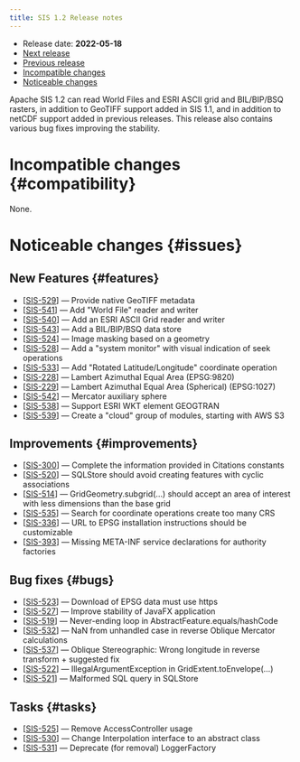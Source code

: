 ```yaml
---
title: SIS 1.2 Release notes
---
```


* Release date: **2022-05-18**
* [Next release](1.3.html)
* [Previous release](1.1.html)
* [Incompatible changes](#compatibility)
* [Noticeable changes](#issues)

Apache SIS 1.2 can read World Files and ESRI ASCII grid and BIL/BIP/BSQ rasters,
in addition to GeoTIFF support added in SIS 1.1,
and in addition to netCDF support added in previous releases.
This release also contains various bug fixes improving the stability.

# Incompatible changes    {#compatibility}

None.

# Noticeable changes    {#issues}

## New Features    {#features}
* [[SIS-529](https://issues.apache.org/jira/browse/SIS-529)] — Provide native GeoTIFF metadata
* [[SIS-541](https://issues.apache.org/jira/browse/SIS-541)] — Add "World File" reader and writer
* [[SIS-540](https://issues.apache.org/jira/browse/SIS-540)] — Add an ESRI ASCII Grid reader and writer
* [[SIS-543](https://issues.apache.org/jira/browse/SIS-543)] — Add a BIL/BIP/BSQ data store
* [[SIS-524](https://issues.apache.org/jira/browse/SIS-524)] — Image masking based on a geometry
* [[SIS-528](https://issues.apache.org/jira/browse/SIS-528)] — Add a "system monitor" with visual indication of seek operations
* [[SIS-533](https://issues.apache.org/jira/browse/SIS-533)] — Add "Rotated Latitude/Longitude" coordinate operation
* [[SIS-228](https://issues.apache.org/jira/browse/SIS-228)] — Lambert Azimuthal Equal Area (EPSG:9820)
* [[SIS-229](https://issues.apache.org/jira/browse/SIS-229)] — Lambert Azimuthal Equal Area (Spherical) (EPSG:1027)
* [[SIS-542](https://issues.apache.org/jira/browse/SIS-542)] — Mercator auxiliary sphere
* [[SIS-538](https://issues.apache.org/jira/browse/SIS-538)] — Support ESRI WKT element GEOGTRAN
* [[SIS-539](https://issues.apache.org/jira/browse/SIS-539)] — Create a "cloud" group of modules, starting with AWS S3

## Improvements    {#improvements}
* [[SIS-300](https://issues.apache.org/jira/browse/SIS-300)] — Complete the information provided in Citations constants
* [[SIS-520](https://issues.apache.org/jira/browse/SIS-520)] — SQLStore should avoid creating features with cyclic associations
* [[SIS-514](https://issues.apache.org/jira/browse/SIS-514)] — GridGeometry.subgrid(…) should accept an area of interest with less dimensions than the base grid
* [[SIS-535](https://issues.apache.org/jira/browse/SIS-535)] — Search for coordinate operations create too many CRS
* [[SIS-336](https://issues.apache.org/jira/browse/SIS-336)] — URL to EPSG installation instructions should be customizable
* [[SIS-393](https://issues.apache.org/jira/browse/SIS-393)] — Missing META-INF service declarations for authority factories

## Bug fixes    {#bugs}
* [[SIS-523](https://issues.apache.org/jira/browse/SIS-523)] — Download of EPSG data must use https
* [[SIS-527](https://issues.apache.org/jira/browse/SIS-527)] — Improve stability of JavaFX application
* [[SIS-519](https://issues.apache.org/jira/browse/SIS-519)] — Never-ending loop in AbstractFeature.equals/hashCode
* [[SIS-532](https://issues.apache.org/jira/browse/SIS-532)] — NaN from unhandled case in reverse Oblique Mercator calculations
* [[SIS-537](https://issues.apache.org/jira/browse/SIS-537)] — Oblique Stereographic: Wrong longitude in reverse transform + suggested fix
* [[SIS-522](https://issues.apache.org/jira/browse/SIS-522)] — IllegalArgumentException in GridExtent.toEnvelope(…)
* [[SIS-521](https://issues.apache.org/jira/browse/SIS-521)] — Malformed SQL query in SQLStore

## Tasks    {#tasks}
* [[SIS-525](https://issues.apache.org/jira/browse/SIS-525)] — Remove AccessController usage
* [[SIS-530](https://issues.apache.org/jira/browse/SIS-530)] — Change Interpolation interface to an abstract class
* [[SIS-531](https://issues.apache.org/jira/browse/SIS-531)] — Deprecate (for removal) LoggerFactory
